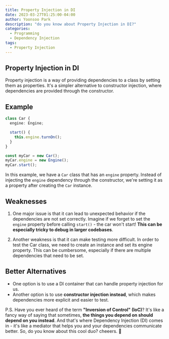 ```yaml
---
title: Property Injection in DI
date: 2023-03-27T01:25:00-04:00
author: Yoonsoo Park
description: "do you know about Property Injection in DI?"
categories:
  - Programming
  - Dependency Injection
tags:
  - Property Injection
---
```


## Property Injection in DI

Property injection is a way of providing dependencies to a class by setting them as properties. It's a simpler alternative to constructor injection, where dependencies are provided through the constructor.

## Example

```typescript
class Car {
  engine: Engine;

  start() {
    this.engine.turnOn();
  }
}

const myCar = new Car();
myCar.engine = new Engine();
myCar.start();
```

In this example, we have a `Car` class that has an `engine` property. Instead of injecting the `engine` dependency through the constructor, we're setting it as a property after creating the `Car` instance.

## Weaknesses

1. One major issue is that it can lead to unexpected behavior if the dependencies are not set correctly. Imagine if we forget to set the `engine` property before calling `start()` - the car won't start! **This can be especially tricky to debug in larger codebases**.

2. Another weakness is that it can make testing more difficult. In order to test the Car class, we need to create an instance and set its engine property. This can be cumbersome, especially if there are multiple dependencies that need to be set.

## Better Alternatives

- One option is to use a DI container that can handle property injection for us.
- Another option is to use **constructor injection instead**, which makes dependencies more explicit and easier to test.

P.S. Have you ever heard of the term **"Inversion of Control" (IoC)**? It's like a fancy way of saying that sometimes, **the things you depend on should depend on you instead**. And that's where Dependency Injection (DI) comes in - it's like a mediator that helps you and your dependencies communicate better. So, do you know about this cool duo? cheeers. 🍺
